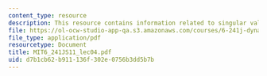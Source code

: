 ```yaml
---
content_type: resource
description: This resource contains information related to singular values.
file: https://ol-ocw-studio-app-qa.s3.amazonaws.com/courses/6-241j-dynamic-systems-and-control-spring-2011/d7b1cb62b911136f302e0756b3dd5b7b_MIT6_241JS11_lec04.pdf
file_type: application/pdf
resourcetype: Document
title: MIT6_241JS11_lec04.pdf
uid: d7b1cb62-b911-136f-302e-0756b3dd5b7b
---
```

